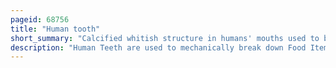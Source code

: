 ```yaml
---
pageid: 68756
title: "Human tooth"
short_summary: "Calcified whitish structure in humans' mouths used to break down food"
description: "Human Teeth are used to mechanically break down Food Items by cutting and crushing them in Preparation for Eating and Digesting. They are therefore considered Part of the human Digestive System. Humans have four Types of Teeth Incisors canines Premolars and Molars which each have a specific Function. The Incisors cut the Food, the Canines tear the Food and the Molars and Premolars crush the Food. The roots of teeth are embedded in the maxilla or the mandible and are covered by gums. Teeth are made up of multiple Tissues of varying Density and Hardness."
---
```

